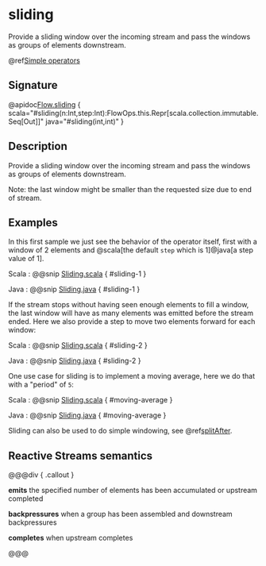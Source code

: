 # sliding

Provide a sliding window over the incoming stream and pass the windows as groups of elements downstream.

@ref[Simple operators](../index.md#simple-operators)

## Signature

@apidoc[Flow.sliding](Flow) { scala="#sliding(n:Int,step:Int):FlowOps.this.Repr[scala.collection.immutable.Seq[Out]]" java="#sliding(int,int)" } 

## Description

Provide a sliding window over the incoming stream and pass the windows as groups of elements downstream.

Note: the last window might be smaller than the requested size due to end of stream.

## Examples

In this first sample we just see the behavior of the operator itself, first with a window of 2 elements and @scala[the default
`step` which is 1]@java[a step value of 1].

Scala
:   @@snip [Sliding.scala](/docs/src/test/scala/docs/stream/operators/sourceorflow/Sliding.scala) { #sliding-1 }

Java
:   @@snip [Sliding.java](/docs/src/test/java/jdocs/stream/operators/sourceorflow/Sliding.java) { #sliding-1 }

If the stream stops without having seen enough elements to fill a window, the last window will have as many elements
was emitted before the stream ended. Here we also provide a step to move two elements forward for each window:   

Scala
:   @@snip [Sliding.scala](/docs/src/test/scala/docs/stream/operators/sourceorflow/Sliding.scala) { #sliding-2 }

Java
:   @@snip [Sliding.java](/docs/src/test/java/jdocs/stream/operators/sourceorflow/Sliding.java) { #sliding-2 }

One use case for sliding is to implement a moving average, here we do that with a "period" of `5`:

Scala
:   @@snip [Sliding.scala](/docs/src/test/scala/docs/stream/operators/sourceorflow/Sliding.scala) { #moving-average }

Java
:   @@snip [Sliding.java](/docs/src/test/java/jdocs/stream/operators/sourceorflow/Sliding.java) { #moving-average }

Sliding can also be used to do simple windowing, see @ref[splitAfter](splitAfter.md).


## Reactive Streams semantics

@@@div { .callout }

**emits** the specified number of elements has been accumulated or upstream completed

**backpressures** when a group has been assembled and downstream backpressures

**completes** when upstream completes

@@@

